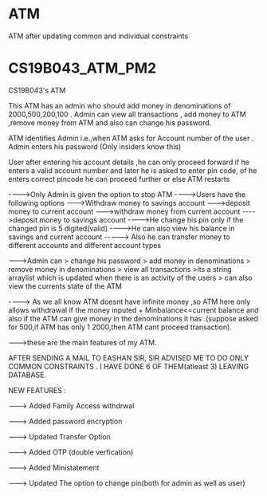 # ATM
ATM after updating common and individual constraints

# CS19B043_ATM_PM2
CS19B043's ATM

This ATM has an admin who should add money in denominations of 2000,500,200,100 .
Admin can view all transactions , add money to ATM ,remove money from ATM and also can change his password.

ATM identifies Admin i.e.,when ATM asks for Account number of the user . Admin enters his password (Only insiders know this)

User after entering his account details ,he can only proceed forward if he enters a valid account number and later he is asked to enter pin code, of he enters correct pincode he can proceed further or else ATM restarts


---->Only Admin is given the option to stop ATM 
---->Users have the following options
     --->Withdraw money to savings account
     --->deposit money to current account
     --->withdraw money from current account
     ---->deposit money to savings account
     ---->He change his pin only if the changed pin is 5 digited(valid)
    ---->He can also view his balance in savings and current account
    -----> Also he can transfer money to different accounts and different account types

--->Admin can
     > change his password
     > add money in denominations
     > remove money in denominations
     > view all transactions
         >its a string arraylist which is updated when there is an activity of the users
     > can also view the currents state of the ATM

----> As we all know ATM doesnt have infinite money ,so ATM here only allows withdrawal if the money inputed + Minbalance<=current balance and also if the ATM can give money in the denominations it has .(suppose asked for 500,if ATM has only 1 2000,then ATM cant proceed transaction).

--->these are the main features of my ATM.

AFTER SENDING A MAIL TO EASHAN SIR, SIR ADVISED ME TO DO ONLY COMMON CONSTRAINTS . I HAVE DONE 6 OF THEM(atleast 3) LEAVING DATABASE.

NEW FEATURES :

---> Added Family Access withdrwal

---> Added password encryption

---> Updated Transfer Option

---> Added OTP (double verfication)

---> Added Ministatement

---> Updated The option to change pin(both for admin as well as user)

